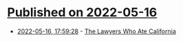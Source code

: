 # [Published on 2022-05-16](index.md)

* [2022-05-16, 17:59:28](https://news.ycombinator.com/item?id=31401131) - [The Lawyers Who Ate California](https://taibbi.substack.com/p/the-lawyers-who-ate-california-part)
